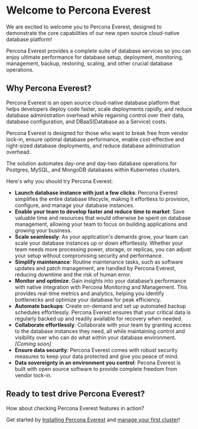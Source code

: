# Welcome to Percona Everest

We are excited to welcome you to Percona Everest, designed to demonstrate the core capabilities of our new open source cloud-native database platform!

Percona Everest provides a complete suite of database services so you can enjoy ultimate performance for database setup, deployment, monitoring, management, backup, restoring, scaling, and other crucial database operations.

## Why Percona Everest?

Percona Everest is an open source cloud-native database platform that helps developers deploy code faster, scale deployments rapidly, and reduce database administration overhead while regaining control over their data, database configuration, and DBaaS(Database as a Service) costs.

Percona Everest is designed for those who want to break free from vendor lock-in, ensure optimal database performance, enable cost-effective and right-sized database deployments, and reduce database administration overhead.

The solution automates day-one and day-two database operations for Postgres, MySQL, and MongoDB databases within Kubernetes clusters.

Here's why you should try Percona Everest:

- **Launch database instance with just a few clicks**: Percona Everest simplifies the entire database lifecycle, making it effortless to provision, configure, and manage your database instances.
- **Enable your team to develop faster and reduce time to market**: Save valuable time and resources that would otherwise be spent on database management, allowing your team to focus on building applications and growing your business.
- **Scale seamlessly**: As your application's demands grow, your team can scale your database instances up or down effortlessly. Whether your team needs more processing power, storage, or replicas, you can adjust your setup without compromising security and performance.
- **Simplify maintenance**: Routine maintenance tasks, such as software updates and patch management, are handled by Percona Everest, reducing downtime and the risk of human error.
- **Monitor and optimize**: Gain insights into your database’s performance with native integration with Percona Monitoring and Management. This provides real-time metrics and analytics, helping you identify bottlenecks and optimize your database for peak efficiency.
- **Automate backups**: Create on-demand and set up automated backup schedules effortlessly. Percona Everest ensures that your critical data is regularly backed up and readily available for recovery when needed. 
- **Collaborate effortlessly**: Collaborate with your team by granting access to the database instances they need, all while maintaining control and visibility over who can do what within your database environment. *[Coming soon]*
- **Ensure data security**: Percona Everest comes with robust security measures to keep your data protected and give you peace of mind.
- **Data sovereignty in an environment you control**: Pecona Everest is built with open source software to provide complete freedom from vendor lock-in.
  
## Ready to test drive Percona Everest?

How about checking Percona Everest features in action?

Get started by [Installing Percona Everest](quickstart-guide/quick-install.md) and [manage your first cluster](use/cluster-management.md)!

